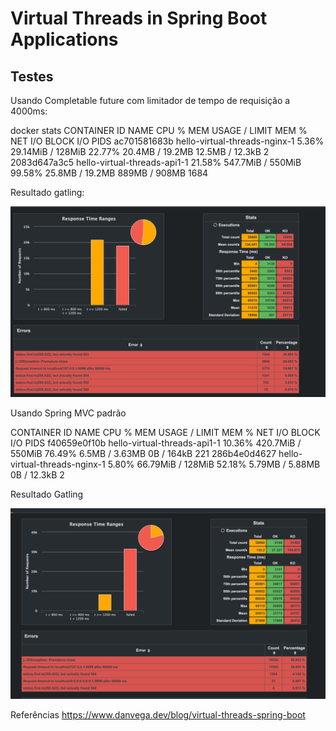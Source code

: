 # Virtual Threads in Spring Boot Applications 


## Testes

Usando Completable future com limitador de tempo de requisição a 4000ms:


docker stats
CONTAINER ID   NAME                            CPU %     MEM USAGE / LIMIT   MEM %     NET I/O           BLOCK I/O         PIDS
ac701581683b   hello-virtual-threads-nginx-1   5.36%     29.14MiB / 128MiB   22.77%    20.4MB / 19.2MB   12.5MB / 12.3kB   2
2083d647a3c5   hello-virtual-threads-api1-1    21.58%    547.7MiB / 550MiB   99.58%    25.8MB / 19.2MB   889MB / 908MB     1684

Resultado gatling:

<img src="https://github.com/lucasmancan/hello-virtual-threads/blob/main/spring-mvc-async.png">

Usando Spring MVC padrão

CONTAINER ID   NAME                            CPU %     MEM USAGE / LIMIT   MEM %     NET I/O           BLOCK I/O     PIDS
f40659e0f10b   hello-virtual-threads-api1-1    10.36%    420.7MiB / 550MiB   76.49%    6.5MB / 3.63MB    0B / 164kB    221
286b4e0d4627   hello-virtual-threads-nginx-1   5.80%     66.79MiB / 128MiB   52.18%    5.79MB / 5.88MB   0B / 12.3kB   2

Resultado Gatling

<img src="https://github.com/lucasmancan/hello-virtual-threads/blob/main/spring-mvc-default.png">

Referências
https://www.danvega.dev/blog/virtual-threads-spring-boot
